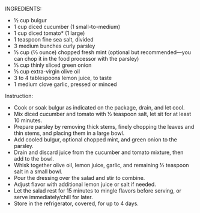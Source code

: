 INGREDIENTS:
- ½ cup bulgur
- 1 cup diced cucumber (1 small-to-medium)
- 1 cup diced tomato* (1 large)
- 1 teaspoon fine sea salt, divided
- 3 medium bunches curly parsley
- ⅓ cup (⅔ ounce) chopped fresh mint (optional but recommended—you can chop it in the food processor with the parsley)
- ⅓ cup thinly sliced green onion
- ⅓ cup extra-virgin olive oil
- 3 to 4 tablespoons lemon juice, to taste
- 1 medium clove garlic, pressed or minced

Instruction:
- Cook or soak bulgur as indicated on the package, drain, and let cool.
- Mix diced cucumber and tomato with ½ teaspoon salt, let sit for at least 10 minutes.
- Prepare parsley by removing thick stems, finely chopping the leaves and thin stems, and placing them in a large bowl.
- Add cooled bulgur, optional chopped mint, and green onion to the parsley.
- Drain and discard juice from the cucumber and tomato mixture, then add to the bowl.
- Whisk together olive oil, lemon juice, garlic, and remaining ½ teaspoon salt in a small bowl.
- Pour the dressing over the salad and stir to combine.
- Adjust flavor with additional lemon juice or salt if needed.
- Let the salad rest for 15 minutes to mingle flavors before serving, or serve immediately/chill for later.
- Store in the refrigerator, covered, for up to 4 days.
